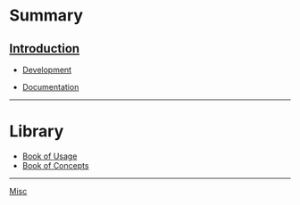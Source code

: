 # Summary

[Introduction](./introduction.md)
---
- [Development]()

- [Documentation]()

---
# Library
- [Book of Usage]()
- [Book of Concepts]()
---
[Misc](./misc.md)